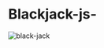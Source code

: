 # Blackjack-js-
![black-jack](https://github.com/laxmansharma12/Blackjack-js-/assets/91863813/5ffd560d-ae6a-4eb6-9573-f774f7ce9d2b)
